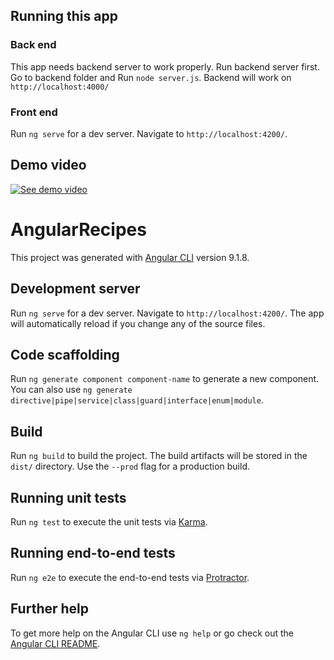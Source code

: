 ## Running this app 

### Back end
This app needs backend server to work properly. Run backend server first. Go to backend folder and Run `node server.js`. Backend will work on `http://localhost:4000/`
### Front end
Run `ng serve` for a dev server. Navigate to `http://localhost:4200/`.
## Demo video
[![See demo video](https://i9.ytimg.com/vi/ttDW48_lAJE/mq2.jpg?sqp=CKSjyvcF&rs=AOn4CLANt4tUBqFI7xgTW8v2uXTd2pER9Q)](https://youtu.be/ttDW48_lAJE)




# AngularRecipes

This project was generated with [Angular CLI](https://github.com/angular/angular-cli) version 9.1.8.

## Development server

Run `ng serve` for a dev server. Navigate to `http://localhost:4200/`. The app will automatically reload if you change any of the source files.

## Code scaffolding

Run `ng generate component component-name` to generate a new component. You can also use `ng generate directive|pipe|service|class|guard|interface|enum|module`.

## Build

Run `ng build` to build the project. The build artifacts will be stored in the `dist/` directory. Use the `--prod` flag for a production build.

## Running unit tests

Run `ng test` to execute the unit tests via [Karma](https://karma-runner.github.io).

## Running end-to-end tests

Run `ng e2e` to execute the end-to-end tests via [Protractor](http://www.protractortest.org/).

## Further help

To get more help on the Angular CLI use `ng help` or go check out the [Angular CLI README](https://github.com/angular/angular-cli/blob/master/README.md).
